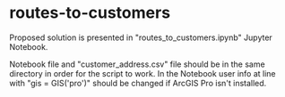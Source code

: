 # routes-to-customers

Proposed solution is presented in "routes_to_customers.ipynb" Jupyter Notebook.

Notebook file and "customer_address.csv" file should be in the same directory in order for the script to work. In the Notebook user info at line with "gis = GIS('pro')" should be changed if ArcGIS Pro isn't installed.
